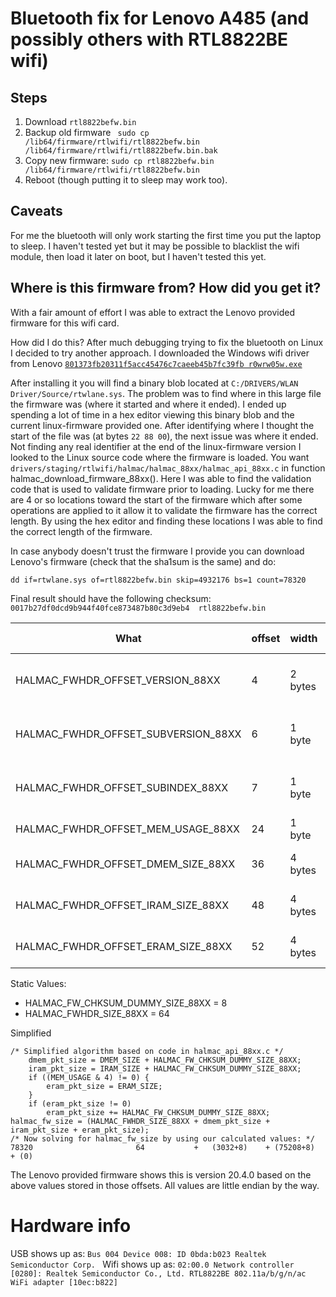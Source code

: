 # Bluetooth fix for Lenovo A485 (and possibly others with RTL8822BE wifi)

## Steps

1. Download `rtl8822befw.bin`
2. Backup old firmware ` sudo cp /lib64/firmware/rtlwifi/rtl8822befw.bin /lib64/firmware/rtlwifi/rtl8822befw.bin.bak`
3. Copy new firmware: `sudo cp rtl8822befw.bin /lib64/firmware/rtlwifi/rtl8822befw.bin`
4. Reboot (though putting it to sleep may work too).

## Caveats
For me the bluetooth will only work starting the first time you put the laptop to sleep.
I haven't tested yet but it may be possible to blacklist the wifi module, then load
it later on boot, but I haven't tested this yet.


## Where is this firmware from? How did you get it?

With a fair amount of effort I was able to extract the Lenovo provided firmware
for this wifi card.

How did I do this?
After much debugging trying to fix the bluetooth on Linux I decided to try another approach. I downloaded the Windows wifi driver from Lenovo
[`801373fb20311f5acc45476c7caeeb45b7fc39fb r0wrw05w.exe`](https://support.lenovo.com/us/en/downloads/ds504117)

After installing it you will find a binary blob located at `C:/DRIVERS/WLAN Driver/Source/rtwlane.sys`. The problem was to
find where in this large file the firmware was (where it started and where it ended).
I ended up spending a lot of time in a hex editor viewing this binary blob and the current
linux-firmware provided one. After identifying where I thought the start of the file was (at bytes `22 88 00`),
the next issue was where it ended. Not finding any real identifier at the end of the
linux-firmware version I looked to the Linux source code where the firmware is loaded.
You want `drivers/staging/rtlwifi/halmac/halmac_88xx/halmac_api_88xx.c` in function
halmac_download_firmware_88xx(). Here I was able to find the validation code that is used to validate
firmware prior to loading. Lucky for me there are 4 or so locations toward the start of the firmware
which after some operations are applied to it allow it to validate the firmware has the correct length.
By using the hex editor and finding these locations I was able to find the correct length of the firmware.

In case anybody doesn't trust the firmware I provide you can download Lenovo's firmware (check that the sha1sum is the
same) and do:

```
dd if=rtwlane.sys of=rtl8822befw.bin skip=4932176 bs=1 count=78320
```

Final result should have the following checksum:
`0017b27df0dcd9b944f40fce873487b80c3d9eb4  rtl8822befw.bin`

What | offset | width | Description|Hex Data|Value
-----|--------|-------|-------------|-------|------
HALMAC_FWHDR_OFFSET_VERSION_88XX | 4 | 2 bytes | Major firmware version number|14|20
HALMAC_FWHDR_OFFSET_SUBVERSION_88XX | 6 | 1 byte | Minor firmware version number|04|4
HALMAC_FWHDR_OFFSET_SUBINDEX_88XX | 7 | 1 byte | Patch firmware version number|00|0
HALMAC_FWHDR_OFFSET_MEM_USAGE_88XX | 24 | 1 byte || 08 | 8
HALMAC_FWHDR_OFFSET_DMEM_SIZE_88XX | 36 | 4 bytes ||D8 0B 00 |3032
HALMAC_FWHDR_OFFSET_IRAM_SIZE_88XX |48 | 4 bytes| |C8 25 01|75208
HALMAC_FWHDR_OFFSET_ERAM_SIZE_88XX| 52|4 bytes| |00 00 00 | 0

Static Values:
* HALMAC_FW_CHKSUM_DUMMY_SIZE_88XX = 8
* HALMAC_FWHDR_SIZE_88XX = 64

Simplified

```
/* Simplified algorithm based on code in halmac_api_88xx.c */
    dmem_pkt_size = DMEM_SIZE + HALMAC_FW_CHKSUM_DUMMY_SIZE_88XX;
	iram_pkt_size = IRAM_SIZE + HALMAC_FW_CHKSUM_DUMMY_SIZE_88XX;
	if ((MEM_USAGE & 4) != 0) {
		eram_pkt_size = ERAM_SIZE;
    }
	if (eram_pkt_size != 0)
		eram_pkt_size += HALMAC_FW_CHKSUM_DUMMY_SIZE_88XX;
halmac_fw_size = (HALMAC_FWHDR_SIZE_88XX + dmem_pkt_size + iram_pkt_size + eram_pkt_size);
/* Now solving for halmac_fw_size by using our calculated values: */
78320                       64           +   (3032+8)    + (75208+8)     + (0)

```

The Lenovo provided firmware shows this is version 20.4.0 based on the above values stored in those offsets. All values
are little endian by the way.

# Hardware info
USB shows up as:
`Bus 004 Device 008: ID 0bda:b023 Realtek Semiconductor Corp. `
Wifi shows up as:
`02:00.0 Network controller [0280]: Realtek Semiconductor Co., Ltd. RTL8822BE 802.11a/b/g/n/ac WiFi adapter [10ec:b822]`
